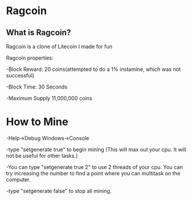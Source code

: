 # Ragcoin


What is Ragcoin?
----------------

Ragcoin is a clone of Litecoin I made for fun

Ragcoin properties:

-Block Reward: 20 coins(attempted to do a 1% instamine, which was not successful)

-Block Time: 30 Seconds

-Maximum Supply 11,000,000 coins



# How to Mine
-Help->Debug Windows->Console

-type "setgenerate true" to begin mining (This will max out your cpu. It will not be useful for other tasks.)

-You can type "setgenerate true 2" to use 2 threads of your cpu. You can try increasing the number to find a point where you can multitask on the computer.

-type "setgenerate false" to stop all mining.
